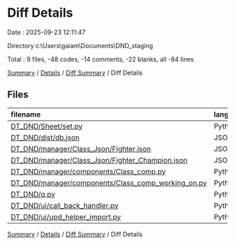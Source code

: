 # Diff Details

Date : 2025-09-23 12:11:47

Directory c:\\Users\\gaiam\\Documents\\DND_staging

Total : 9 files,  -48 codes, -14 comments, -22 blanks, all -84 lines

[Summary](results.md) / [Details](details.md) / [Diff Summary](diff.md) / Diff Details

## Files
| filename | language | code | comment | blank | total |
| :--- | :--- | ---: | ---: | ---: | ---: |
| [DT\_DND/Sheet/set.py](/DT_DND/Sheet/set.py) | Python | -228 | -14 | -44 | -286 |
| [DT\_DND/dist/db.json](/DT_DND/dist/db.json) | JSON | 30 | 0 | 0 | 30 |
| [DT\_DND/manager/Class\_Json/Fighter.json](/DT_DND/manager/Class_Json/Fighter.json) | JSON | 48 | 0 | 2 | 50 |
| [DT\_DND/manager/Class\_Json/Fighter\_Champion.json](/DT_DND/manager/Class_Json/Fighter_Champion.json) | JSON | 32 | 0 | 0 | 32 |
| [DT\_DND/manager/components/Class\_comp.py](/DT_DND/manager/components/Class_comp.py) | Python | -3 | 0 | -3 | -6 |
| [DT\_DND/manager/components/Class\_comp\_working\_on.py](/DT_DND/manager/components/Class_comp_working_on.py) | Python | 74 | 0 | 22 | 96 |
| [DT\_DND/q.py](/DT_DND/q.py) | Python | 1 | 0 | 0 | 1 |
| [DT\_DND/ui/call\_back\_handler.py](/DT_DND/ui/call_back_handler.py) | Python | -1 | 0 | 1 | 0 |
| [DT\_DND/ui/upd\_helper\_import.py](/DT_DND/ui/upd_helper_import.py) | Python | -1 | 0 | 0 | -1 |

[Summary](results.md) / [Details](details.md) / [Diff Summary](diff.md) / Diff Details